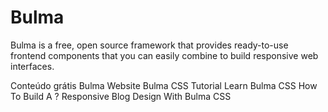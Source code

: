# Bulma

Bulma is a free, open source framework that provides ready-to-use frontend components that you can easily combine to build responsive web interfaces.

<ResourceGroupTitle>Conteúdo grátis</ResourceGroupTitle>
<BadgeLink colorScheme='blue' badgeText='Framework Website' href='https://bulma.io/'>Bulma Website</BadgeLink>
<BadgeLink colorScheme='green' badgeText='Course' href='https://youtube.com/playlist?list=PL4cUxeGkcC9iXItWKbaQxcyDT1u6E7a8a'>Bulma CSS Tutorial</BadgeLink>
<BadgeLink colorScheme='green' badgeText='Course' href='https://scrimba.com/learn/bulma'>Learn Bulma CSS</BadgeLink>
<BadgeLink badgeText='Read' href='https://www.freecodecamp.org/news/how-to-build-a-responsive-blog-design-with-bulma-css-c2257a17c16b'>How To Build A ? Responsive Blog Design With Bulma CSS</BadgeLink>
